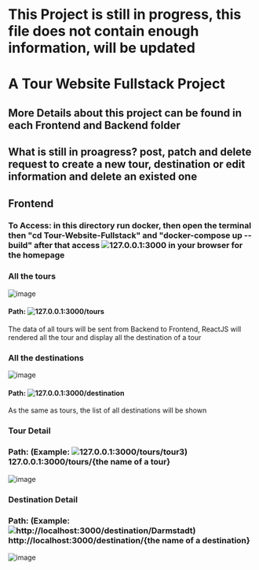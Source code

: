 # This Project is still in progress, this file does not contain enough information, will be updated
# A Tour Website Fullstack Project
## More Details about this project can be found in each Frontend and Backend folder
## What is still in proagress? post, patch and delete request to create a new tour, destination or edit information and delete an existed one
## Frontend
### To Access: in this directory run docker, then open the terminal then "cd Tour-Website-Fullstack" and "docker-compose up --build" after that access ![127.0.0.1:3000](127.0.0.1:3000) in your browser for the homepage
### All the tours 
![image](https://github.com/dangminh214/Tour-Website-Fullstack/assets/51837721/e766a32d-f77c-4340-9db5-f186de5ff0bd)

#### Path: ![127.0.0.1:3000/tours](127.0.0.1:3000/tours)
The data of all tours will be sent from Backend to Frontend, ReactJS will rendered all the tour and display all the destination of a tour

### All the destinations
![image](https://github.com/dangminh214/Tour-Website-Fullstack/assets/51837721/d95fa46d-4842-46b0-8628-3e073af1acf7)

#### Path: ![127.0.0.1:3000/destination](127.0.0.1:3000/destination)
As the same as tours, the list of all destinations will be shown

### Tour Detail
### Path: (Example: ![127.0.0.1:3000/tours/tour3](127.0.0.1:3000/tours/tour3))  127.0.0.1:3000/tours/{the name of a tour}
![image](https://github.com/dangminh214/Tour-Website-Fullstack/assets/51837721/246cf365-58a6-4971-b5e2-cb6ffae4f34a)


### Destination Detail
### Path: (Example: ![http://localhost:3000/destination/Darmstadt](http://localhost:3000/destination/Darmstadt))  http://localhost:3000/destination/{the name of a destination}
![image](https://github.com/dangminh214/Tour-Website-Fullstack/assets/51837721/fc834cf2-d479-46d2-88a7-3b6e3ce356b6)




